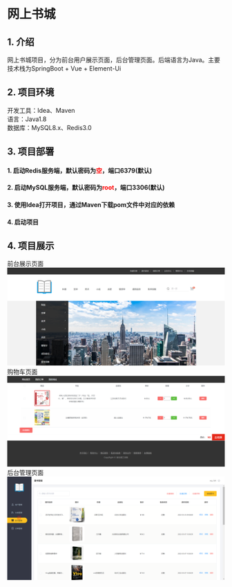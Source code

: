 # 网上书城
 
## 1. 介绍
网上书城项目，分为前台用户展示页面，后台管理页面。后端语言为Java。主要技术栈为SpringBoot + Vue + Element-Ui

## 2. 项目环境
开发工具：Idea、Maven <br/>
语言：Java1.8 <br/>
数据库：MySQL8.x、Redis3.0 <br/>

## 3. 项目部署
#### 1. 启动Redis服务端，默认密码为<span style="color: red;">空</span>，端口6379(默认)
#### 2. 启动MySQL服务端，默认密码为<span style="color: red;">root</span>，端口3306(默认)
#### 3. 使用Idea打开项目，通过Maven下载pom文件中对应的依赖
#### 4. 启动项目

## 4. 项目展示
前台展示页面
![img.png](READMEImg/index.png)
购物车页面
![img_1.png](READMEImg/shoppingCart.png)
后台管理页面
![img_2.png](READMEImg/administrator.png)
